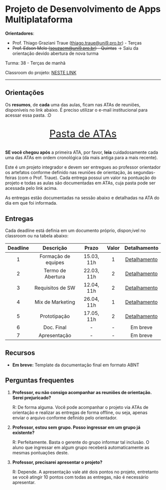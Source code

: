 # Projeto de Desenvolvimento de Apps Multiplataforma

**Orientadores**:

- Prof. Thiago Graziani Traue (thiago.traue@uni9.pro.br) - Terças
- ~~Prof. Edson Melo (souzaem@uni9.pro.br) - Quintas~~ -> Saiu da orientação devido abertura de nova turma

Turma: 38 - Terças de manhã

Classroom do projeto: [NESTE LINK](https://classroom.google.com/c/NDY1OTg1NTczNjg5?cjc=x7vo7dc)

***

## Orientações

Os **resumos**, de **cada** uma das aulas, ficam nas ATAs de reuniões, disponíveis no link abaixo. É preciso utilizar o e-mail institucional para acessar essa pasta. :D

<p style="font-size:2.3em;text-align:center">
    <a href="https://drive.google.com/drive/folders/12wOfaRvrnpfKdKbvDlfuQgTIpIrdQqxc?usp=sharing" target="_blank">Pasta de ATAs</a>
</p>

**SE você chegou após** a primeira ATA, por favor, **leia** cuidadosamente cada uma das ATAs em ordem cronológica (da mais antiga para a mais recente).

Este é um projeto integrador e devem ser entregues ao professor orientador os artefatos conforme definido nas reuniões de orientação, às segundas-feiras (com o Prof. Traue). Cada entrega possui um valor na pontuação do projeto e todas as aulas são documentadas em ATAs, cuja pasta pode ser acessada pelo link acima. 

As entregas estão documentadas na sessão abaixo e detalhadas na ATA do dia em que foi informada.

## Entregas

Cada deadline está definia em um documento próprio, dispon;ivel no classroom ou na tabela abaixo:

| Deadline |      Descrição      | Prazo        | Valor | Detalhamento                                                                                                    |
|:--------:|:-------------------:|:------------:|:-----:|:-------------------------------------------------------------------------------------------------------:|
|    1     | Formação de equipes | 15.03, 11h   |   1   |[Detalhamento](https://docs.google.com/document/d/1cBPRUBLCjbOe_UwIOp_RCck0uJE6eptOAeu7btFYk5A/edit?usp=sharing) |
|    2     | Termo de Abertura   | 22.03, 11h   |   2   |[Detalhamento](https://docs.google.com/document/d/1r1z2-CMk-nj0WUHAZnu82MoMUkxKNnPNSNx-bdt6HXE/edit?usp=sharing) |
|    3     | Requisitos de SW    | 12.04, 11h   |   2   |[Detalhamento](https://docs.google.com/document/d/1b8vXtVUuetIkd5e4HgbycFl5zs5i0RYswjR29i4Oqkw/edit?usp=sharing) |
|    4     | Mix de Marketing    | 26.04, 11h   |   1   |[Detalhamento](https://docs.google.com/document/d/1eVs3j_WdhOuBl6fvjaGLApDtPQ9WqK0et4TGQvjijOg/edit?usp=sharing) |
|    5     | Prototipação        | 17.05, 11h   |   2   |[Detalhamento](https://docs.google.com/document/d/1xRMENm94JHnCKlanuzHltOu3doMjuwKSLq_2D7TzPZQ/edit?usp=sharing) |
|    6     | Doc. Final          |   -          |   -   |Em breve |
|    7     | Apresentação        |   -          |   -   |Em breve |

## Recursos

- **Em breve:** Template da documentação final em formato ABNT

## Perguntas frequentes

1. **Professor, eu não consigo acompanhar as reuniões de orientação. Serei prejuricado?**

    R: De forma alguma. Você pode acompanhar o projeto via ATAs de orientação e realizar as entregas de forma offline, ou seja, apenas enviar o arquivo conforme definido pelo orientador.

2. **Professor, estou sem grupo. Posso ingressar em um grupo já existente?**

    R: Perfeitamente. Basta o gerente do grupo informar tal inclusão. O aluno que ingressar em algum grupo receberá automaticamente as mesmas pontuações deste.

3. **Professor, precisarei apresentar o projeto?**

    R: Depende. A apresentação vale até dois pontos no projeto, entretanto se você atingir 10 pontos com todas as entregas, não é necessário apresentar.    